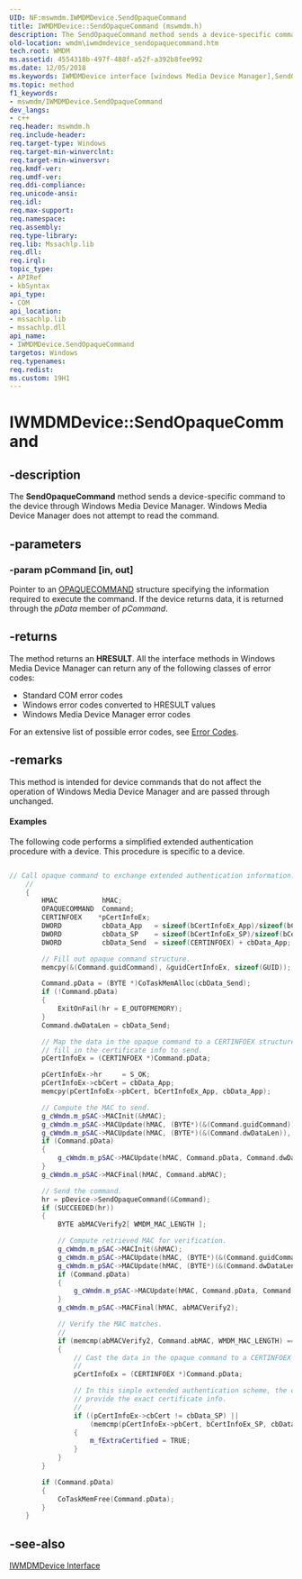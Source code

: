 ```yaml
---
UID: NF:mswmdm.IWMDMDevice.SendOpaqueCommand
title: IWMDMDevice::SendOpaqueCommand (mswmdm.h)
description: The SendOpaqueCommand method sends a device-specific command to the device through Windows Media Device Manager. Windows Media Device Manager does not attempt to read the command.
old-location: wmdm\iwmdmdevice_sendopaquecommand.htm
tech.root: WMDM
ms.assetid: 4554318b-497f-488f-a52f-a392b8fee992
ms.date: 12/05/2018
ms.keywords: IWMDMDevice interface [windows Media Device Manager],SendOpaqueCommand method, IWMDMDevice.SendOpaqueCommand, IWMDMDevice::SendOpaqueCommand, IWMDMDeviceSendOpaqueCommand, SendOpaqueCommand, SendOpaqueCommand method [windows Media Device Manager], SendOpaqueCommand method [windows Media Device Manager],IWMDMDevice interface, mswmdm/IWMDMDevice::SendOpaqueCommand, wmdm.iwmdmdevice_sendopaquecommand
ms.topic: method
f1_keywords:
- mswmdm/IWMDMDevice.SendOpaqueCommand
dev_langs:
- c++
req.header: mswmdm.h
req.include-header: 
req.target-type: Windows
req.target-min-winverclnt: 
req.target-min-winversvr: 
req.kmdf-ver: 
req.umdf-ver: 
req.ddi-compliance: 
req.unicode-ansi: 
req.idl: 
req.max-support: 
req.namespace: 
req.assembly: 
req.type-library: 
req.lib: Mssachlp.lib
req.dll: 
req.irql: 
topic_type:
- APIRef
- kbSyntax
api_type:
- COM
api_location:
- mssachlp.lib
- mssachlp.dll
api_name:
- IWMDMDevice.SendOpaqueCommand
targetos: Windows
req.typenames: 
req.redist: 
ms.custom: 19H1
---
```


# IWMDMDevice::SendOpaqueCommand


## -description



The <b>SendOpaqueCommand</b> method sends a device-specific command to the device through Windows Media Device Manager. Windows Media Device Manager does not attempt to read the command.




## -parameters




### -param pCommand [in, out]

Pointer to an <a href="https://docs.microsoft.com/windows/desktop/WMDM/opaquecommand">OPAQUECOMMAND</a> structure specifying the information required to execute the command. If the device returns data, it is returned through the <i>pData</i> member of <i>pCommand</i>.


## -returns



The method returns an <b>HRESULT</b>. All the interface methods in Windows Media Device Manager can return any of the following classes of error codes:

<ul>
<li>Standard COM error codes </li>
<li>Windows error codes converted to HRESULT values </li>
<li>Windows Media Device Manager error codes </li>
</ul>
For an extensive list of possible error codes, see <a href="https://docs.microsoft.com/windows/desktop/WMDM/error-codes">Error Codes</a>.




## -remarks



This method is intended for device commands that do not affect the operation of Windows Media Device Manager and are passed through unchanged.


#### Examples

The following code performs a simplified extended authentication procedure with a device. This procedure is specific to a device.


```cpp

// Call opaque command to exchange extended authentication information.
    //
    {
        HMAC           hMAC;
        OPAQUECOMMAND  Command;
        CERTINFOEX    *pCertInfoEx;
        DWORD          cbData_App   = sizeof(bCertInfoEx_App)/sizeof(bCertInfoEx_App[0]);
        DWORD          cbData_SP    = sizeof(bCertInfoEx_SP)/sizeof(bCertInfoEx_SP[0]);
        DWORD          cbData_Send  = sizeof(CERTINFOEX) + cbData_App;

        // Fill out opaque command structure.
        memcpy(&(Command.guidCommand), &guidCertInfoEx, sizeof(GUID));

        Command.pData = (BYTE *)CoTaskMemAlloc(cbData_Send);
        if (!Command.pData)
        {
            ExitOnFail(hr = E_OUTOFMEMORY);
        }
        Command.dwDataLen = cbData_Send;

        // Map the data in the opaque command to a CERTINFOEX structure, and
        // fill in the certificate info to send.
        pCertInfoEx = (CERTINFOEX *)Command.pData;

        pCertInfoEx->hr     = S_OK;
        pCertInfoEx->cbCert = cbData_App;
        memcpy(pCertInfoEx->pbCert, bCertInfoEx_App, cbData_App);

        // Compute the MAC to send.
        g_cWmdm.m_pSAC->MACInit(&hMAC);
        g_cWmdm.m_pSAC->MACUpdate(hMAC, (BYTE*)(&(Command.guidCommand)), sizeof(GUID));
        g_cWmdm.m_pSAC->MACUpdate(hMAC, (BYTE*)(&(Command.dwDataLen)), sizeof(Command.dwDataLen));
        if (Command.pData)
        {
            g_cWmdm.m_pSAC->MACUpdate(hMAC, Command.pData, Command.dwDataLen);
        }
        g_cWmdm.m_pSAC->MACFinal(hMAC, Command.abMAC);

        // Send the command.
        hr = pDevice->SendOpaqueCommand(&Command);
        if (SUCCEEDED(hr))
        {
            BYTE abMACVerify2[ WMDM_MAC_LENGTH ];

            // Compute retrieved MAC for verification.
            g_cWmdm.m_pSAC->MACInit(&hMAC);
            g_cWmdm.m_pSAC->MACUpdate(hMAC, (BYTE*)(&(Command.guidCommand)), sizeof(GUID));
            g_cWmdm.m_pSAC->MACUpdate(hMAC, (BYTE*)(&(Command.dwDataLen)), sizeof(Command.dwDataLen));
            if (Command.pData)
            {
                g_cWmdm.m_pSAC->MACUpdate(hMAC, Command.pData, Command.dwDataLen);
            }
            g_cWmdm.m_pSAC->MACFinal(hMAC, abMACVerify2);

            // Verify the MAC matches.
            //
            if (memcmp(abMACVerify2, Command.abMAC, WMDM_MAC_LENGTH) == 0)
            {
                // Cast the data in the opaque command to a CERTINFOEX structure.
                //
                pCertInfoEx = (CERTINFOEX *)Command.pData;

                // In this simple extended authentication scheme, the callee must
                // provide the exact certificate info.
                //
                if ((pCertInfoEx->cbCert != cbData_SP) ||
                    (memcmp(pCertInfoEx->pbCert, bCertInfoEx_SP, cbData_SP) == 0))
                {
                    m_fExtraCertified = TRUE;
                }
            }
        }

        if (Command.pData)
        {
            CoTaskMemFree(Command.pData);
        }
    }

```





## -see-also




<a href="https://docs.microsoft.com/windows/desktop/api/mswmdm/nn-mswmdm-iwmdmdevice">IWMDMDevice Interface</a>
 

 

